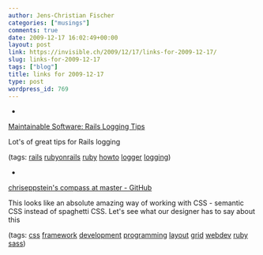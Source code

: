 ```yaml
---
author: Jens-Christian Fischer
categories: ["musings"]
comments: true
date: 2009-12-17 16:02:49+00:00
layout: post
link: https://invisible.ch/2009/12/17/links-for-2009-12-17/
slug: links-for-2009-12-17
tags: ["blog"]
title: links for 2009-12-17
type: post
wordpress_id: 769
---
```


  * 
                

[Maintainable Software: Rails Logging Tips](https://maintainable.com/articles/rails_logging_tips)


                

Lot's of great tips for Rails logging


                

(tags: [rails](https://delicious.com/jaycee/rails) [rubyonrails](https://delicious.com/jaycee/rubyonrails) [ruby](https://delicious.com/jaycee/ruby) [howto](https://delicious.com/jaycee/howto) [logger](https://delicious.com/jaycee/logger) [logging](https://delicious.com/jaycee/logging))


            
  * 
                

[chriseppstein's compass at master - GitHub](https://github.com/chriseppstein/compass)


                

This looks like an absolute amazing way of working with CSS - semantic CSS instead of spaghetti CSS. Let's see what our designer has to say about this


                

(tags: [css](https://delicious.com/jaycee/css) [framework](https://delicious.com/jaycee/framework) [development](https://delicious.com/jaycee/development) [programming](https://delicious.com/jaycee/programming) [layout](https://delicious.com/jaycee/layout) [grid](https://delicious.com/jaycee/grid) [webdev](https://delicious.com/jaycee/webdev) [ruby](https://delicious.com/jaycee/ruby) [sass](https://delicious.com/jaycee/sass))


            
